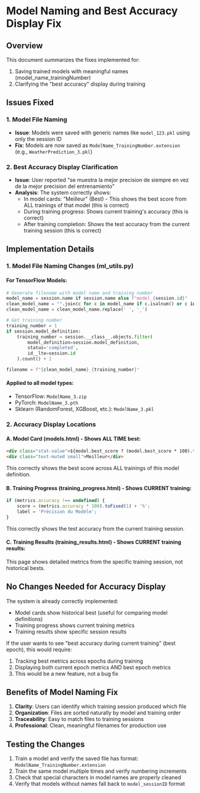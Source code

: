 # Model Naming and Best Accuracy Display Fix

## Overview
This document summarizes the fixes implemented for:
1. Saving trained models with meaningful names (model_name_trainingNumber)
2. Clarifying the "best accuracy" display during training

## Issues Fixed

### 1. Model File Naming
- **Issue**: Models were saved with generic names like `model_123.pkl` using only the session ID
- **Fix**: Models are now saved as `ModelName_TrainingNumber.extension` (e.g., `WeatherPrediction_3.pkl`)

### 2. Best Accuracy Display Clarification
- **Issue**: User reported "se muestra la mejor precision de siempre en vez de la mejor precision del entrenamiento"
- **Analysis**: The system correctly shows:
  - In model cards: "Meilleur" (Best) - This shows the best score from ALL trainings of that model (this is correct)
  - During training progress: Shows current training's accuracy (this is correct)
  - After training completion: Shows the test accuracy from the current training session (this is correct)

## Implementation Details

### 1. Model File Naming Changes (ml_utils.py)

#### For TensorFlow Models:
```python
# Generate filename with model name and training number
model_name = session.name if session.name else f"model_{session.id}"
clean_model_name = "".join(c for c in model_name if c.isalnum() or c in (' ', '-', '_')).strip()
clean_model_name = clean_model_name.replace(' ', '_')

# Get training number
training_number = 1
if session.model_definition:
    training_number = session.__class__.objects.filter(
        model_definition=session.model_definition,
        status='completed',
        id__lte=session.id
    ).count() + 1

filename = f"{clean_model_name}_{training_number}"
```

#### Applied to all model types:
- TensorFlow: `ModelName_3.zip`
- PyTorch: `ModelName_3.pth`
- Sklearn (RandomForest, XGBoost, etc.): `ModelName_3.pkl`

### 2. Accuracy Display Locations

#### A. Model Card (models.html) - Shows ALL TIME best:
```html
<div class="stat-value">${model.best_score ? (model.best_score * 100).toFixed(1) : '-'}%</div>
<div class="text-muted small">Meilleur</div>
```
This correctly shows the best score across ALL trainings of this model definition.

#### B. Training Progress (training_progress.html) - Shows CURRENT training:
```javascript
if (metrics.accuracy !== undefined) {
    score = (metrics.accuracy * 100).toFixed(1) + '%';
    label = 'Précision du Modèle';
}
```
This correctly shows the test accuracy from the current training session.

#### C. Training Results (training_results.html) - Shows CURRENT training results:
This page shows detailed metrics from the specific training session, not historical bests.

## No Changes Needed for Accuracy Display

The system is already correctly implemented:
- Model cards show historical best (useful for comparing model definitions)
- Training progress shows current training metrics
- Training results show specific session results

If the user wants to see "best accuracy during current training" (best epoch), this would require:
1. Tracking best metrics across epochs during training
2. Displaying both current epoch metrics AND best epoch metrics
3. This would be a new feature, not a bug fix

## Benefits of Model Naming Fix

1. **Clarity**: Users can identify which training session produced which file
2. **Organization**: Files are sorted naturally by model and training order
3. **Traceability**: Easy to match files to training sessions
4. **Professional**: Clean, meaningful filenames for production use

## Testing the Changes

1. Train a model and verify the saved file has format: `ModelName_TrainingNumber.extension`
2. Train the same model multiple times and verify numbering increments
3. Check that special characters in model names are properly cleaned
4. Verify that models without names fall back to `model_sessionID` format